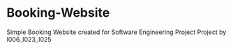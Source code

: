 # Booking-Website
Simple Booking Website created for Software Engineering Project
Project by I006_I023_I025
